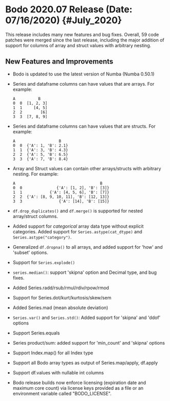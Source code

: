 Bodo 2020.07 Release (Date: 07/16/2020) {#July_2020}
========================================

This release includes many new features and bug fixes. Overall, 59 code
patches were merged since the last release, including the major addition
of support for columns of array and struct values with arbitrary
nesting.

## New Features and Improvements

-   Bodo is updated to use the latest version of Numba (Numba 0.50.1)

-   Series and dataframe columns can have values that are arrays. For
    example:

        A          B
        0  0  [1, 2, 3]
        1  1     [4, 5]
        2  2        [6]
        3  3  [7, 8, 9]

-   Series and dataframe columns can have values that are structs. For
    example:

        A                   B
        0  0  {'A': 1, 'B': 2.1}
        1  1  {'A': 3, 'B': 4.3}
        2  2  {'A': 5, 'B': 6.5}
        3  3  {'A': 7, 'B': 8.4}

-   Array and Struct values can contain other arrays/structs with
    arbitrary nesting. For example:

        A                                     B
        0  0               {'A': [1, 2], 'B': [3]}
        1  1            {'A': [4, 5, 6], 'B': [7]}
        2  2  {'A': [8, 9, 10, 11], 'B': [12, 13]}
        3  3                {'A': [14], 'B': [15]}

-   `df.drop_duplicates()` and `df.merge()` is supported for nested
    array/struct columns.

-   Added support for *categorical* array data type without explicit
    categories. Added support for `Series.astype(cat_dtype)` and
    `Series.astype("category")`.

-   Generalized `df.dropna()` to all arrays, and added support for
    'how' and 'subset' options.

-   Support for `Series.explode()`

-   `series.median()`: support 'skipna' option and Decimal type, and
    bug fixes.

-   Added Series.radd/rsub/rmul/rdiv/rpow/rmod

-   Support for Series.dot/kurt/kurtosis/skew/sem

-   Added Series.mad (mean absolute deviation)

-   `Series.var()` and `Series.std()`: Added support for 'skipna' and
    'ddof' options

-   Support Series.equals

-   Series product/sum: added support for 'min_count' and 'skipna'
    options

-   Support Index.map() for all Index type

-   Support all Bodo array types as output of Series.map/apply, df.apply

-   Support df.values with nullable int columns

-   Bodo release builds now enforce licensing (expiration date and
    maximum core count) via license keys provided as a file or an
    environment variable called "BODO_LICENSE".
